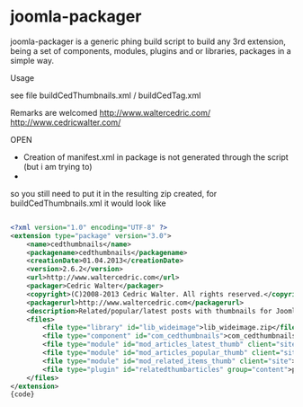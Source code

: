 joomla-packager
===============

joomla-packager is a generic phing build script to build any 3rd extension, being a set of components, modules, plugins and or libraries, packages in a simple way.


Usage

see file buildCedThumbnails.xml / buildCedTag.xml 

Remarks are welcomed
http://www.waltercedric.com/
http://www.cedricwalter.com/


OPEN
* Creation of manifest.xml in package is not generated through the script (but i am trying to)
* 
so you still need to put it in the resulting zip created, for buildCedThumbnails.xml it would look like

```xml

<?xml version="1.0" encoding="UTF-8" ?>
<extension type="package" version="3.0">
    <name>cedthumbnails</name>
    <packagename>cedthumbnails</packagename>
    <creationDate>01.04.2013</creationDate>
    <version>2.6.2</version>
    <url>http://www.waltercedric.com</url>
    <packager>Cedric Walter</packager>
    <copyright>(C)2008-2013 Cedric Walter. All rights reserved.</copyright>
    <packagerurl>http://www.waltercedric.com</packagerurl>
    <description>Related/popular/latest posts with thumbnails for Joomla. Use the library WideImage for PHP. 3 modules and 1 plugin Extensions.</description>
    <files>
        <file type="library" id="lib_wideimage">lib_wideimage.zip</file>
        <file type="component" id="com_cedthumbnails">com_cedthumbnails.zip</file>
        <file type="module" id="mod_articles_latest_thumb" client="site">mod_articles_latest_thumb.zip</file>
        <file type="module" id="mod_articles_popular_thumb" client="site">mod_articles_popular_thumb.zip</file>
        <file type="module" id="mod_related_items_thumb" client="site">mod_related_items_thumb.zip</file>
        <file type="plugin" id="relatedthumbarticles" group="content">plg_content_relatedthumbitems.zip</file>
    </files>
</extension>
{code}
```

